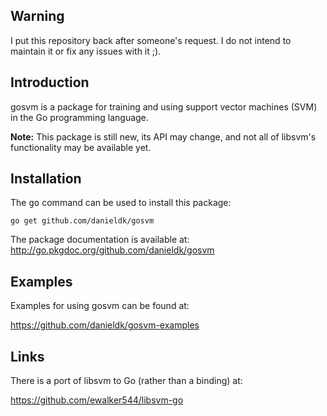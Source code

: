 ## Warning

I put this repository back after someone's request. I do not intend to
maintain it or fix any issues with it ;).

## Introduction

gosvm is a package for training and using support vector machines (SVM)
in the Go programming language.

**Note:** This package is still new, its API may change, and not all
of libsvm's functionality may be available yet.

## Installation

The <tt>go</tt> command can be used to install this package:

    go get github.com/danieldk/gosvm

The package documentation is available at: http://go.pkgdoc.org/github.com/danieldk/gosvm

## Examples

Examples for using gosvm can be found at:

https://github.com/danieldk/gosvm-examples

## Links

There is a port of libsvm to Go (rather than a binding) at:

https://github.com/ewalker544/libsvm-go
